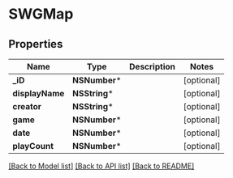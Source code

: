 # SWGMap

## Properties
Name | Type | Description | Notes
------------ | ------------- | ------------- | -------------
**_iD** | **NSNumber*** |  | [optional] 
**displayName** | **NSString*** |  | [optional] 
**creator** | **NSString*** |  | [optional] 
**game** | **NSNumber*** |  | [optional] 
**date** | **NSNumber*** |  | [optional] 
**playCount** | **NSNumber*** |  | [optional] 

[[Back to Model list]](../README.md#documentation-for-models) [[Back to API list]](../README.md#documentation-for-api-endpoints) [[Back to README]](../README.md)


